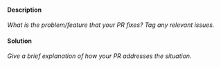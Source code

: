 #### Description

_What is the problem/feature that your PR fixes? Tag any relevant issues._

#### Solution

_Give a brief explanation of how your PR addresses the situation._
